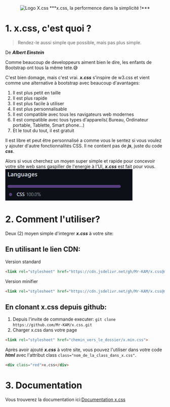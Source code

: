 <div align="center">
  <img src="Img/x.png" alt="Logo X.css" width="300">
***x.css, la performence dans la simplicité !***
</div>

# 1. x.css, c'est quoi ?<a id="1"></a>

>Rendez-le aussi simple que possible, mais pas plus simple.

De ***Albert Einstein***

Comme beaucoup de developpeurs aiment bien le dire, les enfants de Bootstrap ont tous la même tete.😅

C'est bien domage, mais c'est vrai. 
***x.css*** s'inspire de w3.css et vient comme une alternative à bootstrap avec beaucoup d'avantages:

1. Il est plus petit en taille
2. Il est plus rapide
3. Il est plus facile à utiliser
5. Il est plus personnalisable
6. Il est compatible avec tous les navigateurs web modernes
7. Il est compatible avec tous types d'appareils( Bureau, Ordinateur portable, Tablette, Smart phone...) 
8. Et le tout du tout, il est gratuit

Il est libre et peut être personnalisé a comme vous le sentez si vous voulez y ajouter d'autre fonctionnalités CSS. Il ne contient pas de ***js***, juste du code ***css***.

Alors si vous cherchez un moyen super simple et rapide pour concevoir votre site web sans gaspiller de l'energie à l'UI, ***x.css*** est fait pour vous.
![100% css](Documentation/Img/Image1.png)

# 2. Comment l'utiliser?<a id="2"></a>

Deux (2) moyen simple d'integrer ***x.css*** à votre site:

## En utilisant le lien CDN:

Version standard

```html showLineNumbers
<link rel="stylesheet" href="https://cdn.jsdelivr.net/gh/Mr-KAM/x.css@main/x.css">
```
Version minifier

```html showLineNumbers
<link rel="stylesheet" href="https://cdn.jsdelivr.net/gh/Mr-KAM/x.css@main/x.min.css">
```
## En clonant x.css depuis github:

1. Depuis l'invite de commande executer:
`git clone https://github.com/Mr-KAM/x.css.git
`
2. Charger x.css dans votre page

```html 
<link rel="stylesheet" href="chemin_vers_le_dossier/x.min.css">
```

Après avoir ajouté ***x.css*** à votre site, vous pouvez l'utiliser dans votre code ***html*** avec l'attribut class `class="nom_de_la_class_dans_x.css"`.

```html 
<div class="red">x.css</div>
```


# 3. Documentation

Vous trouverez la documentation ici:[Documentation x.css](Documentation/documentation_x.css.md "Comment utiliser x.css")
